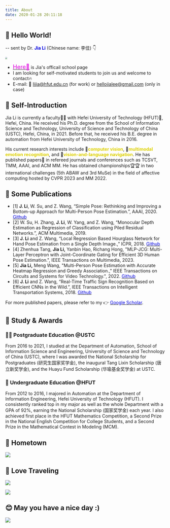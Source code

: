 ```yaml
---
title: About
date: 2020-01-28 20:11:18
---
```


## 👋 **Hello World!**

-- sent by Dr. <font color="#0000dd"> **Jia Li**</font>  (Chinese name: 李佳) 👇

<img src="https://cdn.jsdelivr.net/gh/hellojialee/PictureBed@master/img2bolg/202309110946262.jpg" style="zoom:40%;" />

- [<font size=4 color="#dd00dd">Here🎯</font>](http://faculty.hfut.edu.cn/lijia/zh_CN/index.htm)  is Jia's officail school page
- I am looking for self-motivated students to join us and welcome to contact🔥
- E-mail: 📧  <lijia@hfut.edu.cn> (for work) or  <hellojialee@gmail.com> (only in case)

## 🐔 **Self-Introduction**

Jia Li is currently a faculty🧑‍🏫 with Hefei University of Technology (HFUT)🏫, Hefei, China. He received his Ph.D. degree from the School of Information Science and Technology, University of Science and Technology of China (USTC), Hefei, China, in 2021. Before that, he received his B.E. degree in automation from Hefei University of Technology, China in 2016. 

His current research interests include 🔬<font color="#ddd00">**computer vision**</font>,  🔬<font color="#ddd00">**multimodal emotion recognition**</font>, and 🔬<font color="#ddd00">**vision-and-language navigation**</font>. He has published papers📑 in refereed journals and conferences such as TCSVT, TMM, AAAI, and ACM MM. He has obtained championships🏆🏆 in two international challenges  (5th ABAW and 3rd MuSe) in the field of affective computing hosted by CVPR 2023 and MM 2022. 

## 🧐 **Some Publications**

- [1] **J. Li**, W. Su, and Z. Wang, “Simple Pose: Rethinking and Improving a Bottom-up Approach for Multi-Person Pose Estimation.”, AAAI, 2020. [<font color="#0000dd"> Github</font>](https://github.com/hellojialee/Improved-Body-Parts)
- [2] W. Su, H. Zhang, **J. Li**, W. Yang, and Z. Wang, “Monocular Depth Estimation as Regression of Classification using Piled Residual Networks.”, ACM Multimedia, 2019.
- [3] **J. Li** and Z. Wang, “Local Regression Based Hourglass Network for Hand Pose Estimation from a Single Depth Image.,” ICPR, 2018. [<font color="#0000dd"> Github</font>](https://github.com/hellojialee/Hand-Pose-Estimation)
- [4] Zhenhua Tang, **Jia Li,** Yanbin Hao, Richang Hong, "MLP-JCG: Multi-Layer Perceptron with Joint-Coordinate Gating for Efficient 3D Human Pose Estimation.", IEEE Transactions on Multimedia, 2023.
- [5] **Jia Li,** Meng Wang, "Multi-Person Pose Estimation with Accurate Heatmap Regression and Greedy Association.," IEEE Transactions on Circuits and Systems for Video Technology.", 2022. [<font color="#0000dd"> Github</font>](https://github.com/hellojialee/OffsetGuided)
- [6] **J. Li** and Z. Wang, “Real-Time Traffic Sign Recognition Based on Efficient CNNs in the Wild.”, IEEE Transactions on Intelligent Transportation Systems, 2018. [<font color="#0000dd"> Github</font>](https://github.com/hellojialee/Traffic_Sign_Recognition_Efficient_CNNs)

For more published papers, please refer to my 👉 [<font color="#0000dd"> Google Scholar</font>](https://scholar.google.com/citations?user=LVAnDxwAAAAJ).

## 🥇 **Study & Awards**

### 🧑‍🦲 **Postgraduate Education** @USTC

From 2016 to 2021, I studied at the Department of Automation, School of Information Science and Engineering,  University of Science and Technology of China (USTC), where I was awarded the National Scholarship for Postgraduates (研究生国家奖学金), the inaugural Tang Lixin Scholarship (唐立新奖学金), and the Huayu Fund Scholarship (华瑜基金奖学金) at USTC.

### 👱 **Undergraduate Education** @HFUT

From 2012 to 2016, I majored in Automation at the Department of Information Engineering, Hefei University of Technology (HFUT). I consistently ranked top in my major as well as the whole Department with a GPA of 92%, earning the National Scholarship (国家奖学金) each year. I also achieved first place in the HFUT Mathematics Competition, a Second Prize in the National English Competition for College Students, and a Second Prize in the Mathematical Contest in Modeling (MCM).

## 👶 Hometown

![](https://cdn.jsdelivr.net/gh/hellojialee/PictureBed@master/img2bolg/20200514193705.jpg)

## 🌿 Love Traveling

![](https://cdn.jsdelivr.net/gh/hellojialee/PictureBed@master/img2bolg/20200127194624.jpeg)

![](https://cdn.jsdelivr.net/gh/hellojialee/PictureBed@master/img2bolg/20200514193424.jpg)

## 😊 May you have a nice day :)

![](https://cdn.jsdelivr.net/gh/hellojialee/PictureBed@master/img2bolg/20200514194910.jpg)


